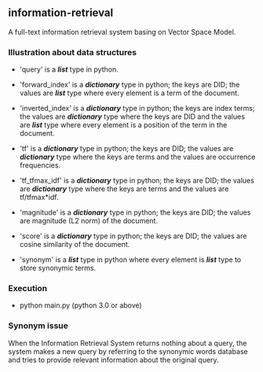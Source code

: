##  information-retrieval
A full-text information retrieval system basing on Vector Space Model.

### Illustration about data structures

- 'query' is a _**list**_ type in python.

- 'forward_index' is a **_dictionary_** type in python; the keys are DID; the values are **_list_** type where every element is a term of the document.

- 'inverted_index' is a _**dictionary**_ type in python; the keys are index terms; the values are **_dictionary_** type where the keys are DID and the values are **_list_** type where every element is a position of the term in the document.

- 'tf' is a **_dictionary_** type in python; the keys are DID; the values are _**dictionary**_ type where the keys are terms and the values are occurrence frequencies.

- 'tf_tfmax_idf' is a _**dictionary**_ type in python; the keys are DID; the values are _**dictionary**_ type where the keys are terms and the values are tf/tfmax*idf.

- 'magnitude' is a **_dictionary_** type in python; the keys are DID; the values are magnitude (L2 norm) of the document.

- 'score' is a _**dictionary**_ type in python; the keys are DID; the values are cosine similarity of the document.

- 'synonym' is a _**list**_ type in python where every element is _**list**_ type to store synonymic terms.

### Execution

- python main.py (python 3.0 or above)

### Synonym issue

When the Information Retrieval System returns nothing about a query, the system makes a new query by referring to the synonymic words database and tries to provide relevant information about the original query.